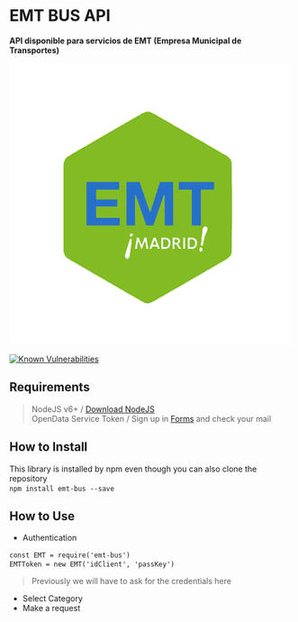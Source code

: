 # EMT BUS API
**API disponible para servicios de EMT (Empresa Municipal de Transportes)**

![EMT BUS](/img/emt-bus_logo.png)

[![Known Vulnerabilities](https://snyk.io/test/github/lorengamboa/emt-bus/badge.svg)](https://snyk.io/test/github/lorengamboa/emt-bus)

## Requirements
> NodeJS v6+ / [Download NodeJS](https://nodejs.org/es/)  
> OpenData Service Token / Sign up in [Forms](http://opendata.emtmadrid.es/Formulario) and check your mail

## How to Install
This library is installed by npm even though you can also clone the repository  
`npm install emt-bus --save`

## How to Use
   * Authentication  

    const EMT = require('emt-bus')
    EMTToken = new EMT('idClient', 'passKey')

   > Previously we will have to ask for the credentials here
   * Select Category
   * Make a request
